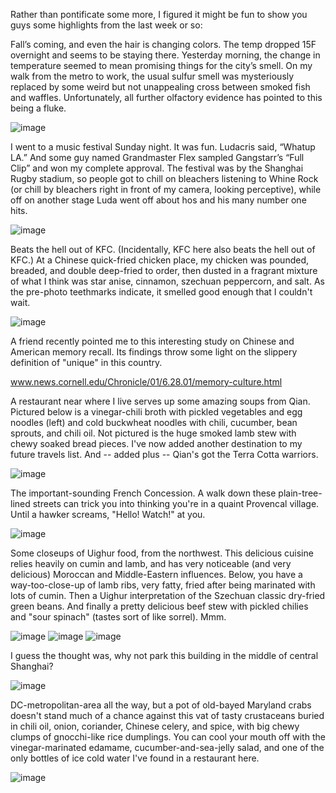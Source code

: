 Rather than pontificate some more, I figured it might be fun to show you guys some highlights from the last week or so:

Fall’s coming, and even the hair is changing colors. The temp dropped 15F overnight and seems to be staying there. Yesterday morning, the change in temperature seemed to mean promising things for the city’s smell. On my walk from the metro to work, the usual sulfur smell was mysteriously replaced by some weird but not unappealing cross between smoked fish and waffles. Unfortunately, all further olfactory evidence has pointed to this being a fluke.

![image](https://68.media.tumblr.com/tumblr_lrz3ntsHGw1qmtk1q.jpg)

I went to a music festival Sunday night. It was fun. Ludacris said, “Whatup LA.” And some guy named Grandmaster Flex sampled Gangstarr’s “Full Clip” and won my complete approval. The festival was by the Shanghai Rugby stadium, so people got to chill on bleachers listening to Whine Rock (or chill by bleachers right in front of my camera, looking perceptive), while off on another stage Luda went off about hos and his many number one hits.

![image](https://68.media.tumblr.com/tumblr_lrz3a0XoMy1qmtk1q.jpg)

Beats the hell out of KFC. (Incidentally, KFC here also beats the hell out of KFC.) At a Chinese quick-fried chicken place, my chicken was pounded, breaded, and double deep-fried to order, then dusted in a fragrant mixture of what I think was star anise, cinnamon, szechuan peppercorn, and salt. As the pre-photo teethmarks indicate, it smelled good enough that I couldn't wait.

![image](https://68.media.tumblr.com/tumblr_lrz37yfyjT1qmtk1q.jpg)

A friend recently pointed me to this interesting study on Chinese and American memory recall. Its findings throw some light on the slippery definition of "unique" in this country.

www.news.cornell.edu/Chronicle/01/6.28.01/memory-culture.html

A restaurant near where I live serves up some amazing soups from Qian. Pictured below is a vinegar-chili broth with pickled vegetables and egg noodles (left) and cold buckwheat noodles with chili, cucumber, bean sprouts, and chili oil. Not pictured is the huge smoked lamb stew with chewy soaked bread pieces. I've now added another destination to my future travels list. And -- added plus -- Qian's got the Terra Cotta warriors.

![image](https://68.media.tumblr.com/tumblr_lrz357tEwI1qmtk1q.jpg)

The important-sounding French Concession. A walk down these plain-tree-lined streets can trick you into thinking you're in a quaint Provencal village. Until a hawker screams, "Hello! Watch!" at you.

![image](https://68.media.tumblr.com/tumblr_lrz2zsFoqu1qmtk1q.jpg)

Some closeups of Uighur food, from the northwest. This delicious cuisine relies heavily on cumin and lamb, and has very noticeable (and very delicious) Moroccan and Middle-Eastern influences. Below, you have a way-too-close-up of lamb ribs, very fatty, fried after being marinated with lots of cumin. Then a Uighur interpretation of the Szechuan classic dry-fried green beans. And finally a pretty delicious beef stew with pickled chilies and "sour spinach" (tastes sort of like sorrel). Mmm.

![image](https://68.media.tumblr.com/tumblr_lrz2r1VyCr1qmtk1q.jpg)
![image](https://68.media.tumblr.com/tumblr_lrz2tjyE9N1qmtk1q.jpg)
![image](https://68.media.tumblr.com/tumblr_lrz2w9OlAH1qmtk1q.jpg)

I guess the thought was, why not park this building in the middle of central Shanghai?

![image](https://68.media.tumblr.com/tumblr_lrz2gbVNCr1qmtk1q.jpg)

DC-metropolitan-area all the way, but a pot of old-bayed Maryland crabs doesn't stand much of a chance against this vat of tasty crustaceans buried in chili oil, onion, coriander, Chinese celery, and spice, with big chewy clumps of gnocchi-like rice dumplings. You can cool your mouth off with the vinegar-marinated edamame, cucumber-and-sea-jelly salad, and one of the only bottles of ice cold water I've found in a restaurant here.

![image](https://68.media.tumblr.com/tumblr_lrz2dcbmgC1qmtk1q.jpg)
